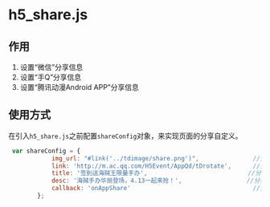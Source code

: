 # h5_share.js

## 作用

1. 设置“微信”分享信息
2. 设置“手Q”分享信息
3. 设置“腾讯动漫Android APP”分享信息

## 使用方式

在引入`h5_share.js`之前配置`shareConfig`对象，来实现页面的分享自定义。
```js
 var shareConfig = {
            img_url: "#link('../tdimage/share.png')",               //分享的小图标地址
            link: 'http://m.ac.qq.com/H5Event/AppQd/tDrotate',      //分享链接地址，常用window.location.href
            title: '签到送海贼王限量手办',                            //分享的标题
            desc: '海贼手办华丽登场，4.13一起来抢！',                  //分享的详情文案
            callback: 'onAppShare'                                  //分享之后的成功的回调函数
        };
        
```


